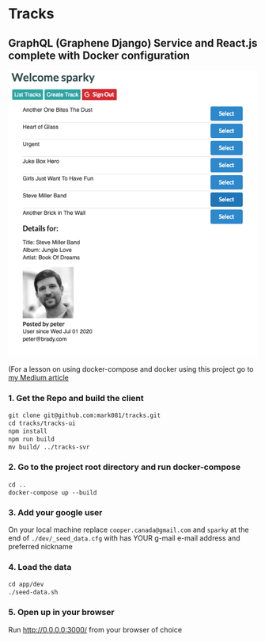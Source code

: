 # Tracks
## GraphQL (Graphene Django) Service and React.js complete with Docker configuration 

![Logo](/tracks.png)

(For a lesson on using docker-compose and docker using this project go to [my Medium article](https://medium.com/@markcooper_18226/running-multiple-services-in-a-single-docker-container-59f76aee3afb)

### 1. Get the Repo and build the client
```
git clone git@github.com:mark081/tracks.git
cd tracks/tracks-ui
npm install
npm run build
mv build/ ../tracks-svr
```

### 2. Go to the project root directory and run docker-compose
```
cd ..
docker-compose up --build
```

### 3. Add your google user
On your local machine replace `cooper.canada@gmail.com` and `sparky` at the end of `./dev/_seed_data.cfg` with has YOUR g-mail e-mail address and preferred nickname


### 4. Load the data

```
cd app/dev
./seed-data.sh
```

### 5. Open up in your browser
Run http://0.0.0.0:3000/ from your browser of choice


